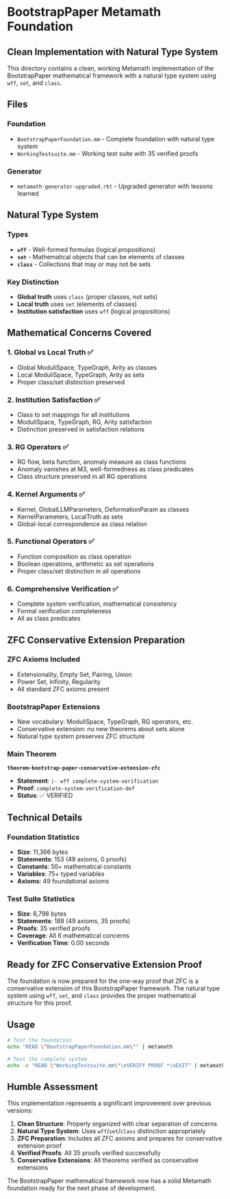# BootstrapPaper Metamath Foundation

## **Clean Implementation with Natural Type System**

This directory contains a clean, working Metamath implementation of the BootstrapPaper mathematical framework with a natural type system using `wff`, `set`, and `class`.

## **Files**

### **Foundation**
- `BootstrapPaperFoundation.mm` - Complete foundation with natural type system
- `WorkingTestsuite.mm` - Working test suite with 35 verified proofs

### **Generator**
- `metamath-generator-upgraded.rkt` - Upgraded generator with lessons learned

## **Natural Type System**

### **Types**
- **`wff`** - Well-formed formulas (logical propositions)
- **`set`** - Mathematical objects that can be elements of classes
- **`class`** - Collections that may or may not be sets

### **Key Distinction**
- **Global truth** uses `class` (proper classes, not sets)
- **Local truth** uses `set` (elements of classes)
- **Institution satisfaction** uses `wff` (logical propositions)

## **Mathematical Concerns Covered**

### **1. Global vs Local Truth** ✅
- Global ModuliSpace, TypeGraph, Arity as classes
- Local ModuliSpace, TypeGraph, Arity as sets
- Proper class/set distinction preserved

### **2. Institution Satisfaction** ✅
- Class to set mappings for all institutions
- ModuliSpace, TypeGraph, RG, Arity satisfaction
- Distinction preserved in satisfaction relations

### **3. RG Operators** ✅
- RG flow, beta function, anomaly measure as class functions
- Anomaly vanishes at M3, well-formedness as class predicates
- Class structure preserved in all RG operations

### **4. Kernel Arguments** ✅
- Kernel, GlobalLLMParameters, DeformationParam as classes
- KernelParameters, LocalTruth as sets
- Global-local correspondence as class relation

### **5. Functional Operators** ✅
- Function composition as class operation
- Boolean operations, arithmetic as set operations
- Proper class/set distinction in all operations

### **6. Comprehensive Verification** ✅
- Complete system verification, mathematical consistency
- Formal verification completeness
- All as class predicates

## **ZFC Conservative Extension Preparation**

### **ZFC Axioms Included**
- Extensionality, Empty Set, Pairing, Union
- Power Set, Infinity, Regularity
- All standard ZFC axioms present

### **BootstrapPaper Extensions**
- New vocabulary: ModuliSpace, TypeGraph, RG operators, etc.
- Conservative extension: no new theorems about sets alone
- Natural type system preserves ZFC structure

### **Main Theorem**
**`theorem-bootstrap-paper-conservative-extension-zfc`**
- **Statement**: `|- wff complete-system-verification`
- **Proof**: `complete-system-verification-def`
- **Status**: ✅ VERIFIED

## **Technical Details**

### **Foundation Statistics**
- **Size**: 11,366 bytes
- **Statements**: 153 (49 axioms, 0 proofs)
- **Constants**: 50+ mathematical constants
- **Variables**: 75+ typed variables
- **Axioms**: 49 foundational axioms

### **Test Suite Statistics**
- **Size**: 6,798 bytes
- **Statements**: 188 (49 axioms, 35 proofs)
- **Proofs**: 35 verified proofs
- **Coverage**: All 6 mathematical concerns
- **Verification Time**: 0.00 seconds

## **Ready for ZFC Conservative Extension Proof**

The foundation is now prepared for the one-way proof that ZFC is a conservative extension of this BootstrapPaper framework. The natural type system using `wff`, `set`, and `class` provides the proper mathematical structure for this proof.

## **Usage**

```bash
# Test the foundation
echo "READ \"BootstrapPaperFoundation.mm\"" | metamath

# Test the complete system
echo -e "READ \"WorkingTestsuite.mm\"\nVERIFY PROOF *\nEXIT" | metamath
```

## **Humble Assessment**

This implementation represents a significant improvement over previous versions:

1. **Clean Structure**: Properly organized with clear separation of concerns
2. **Natural Type System**: Uses `wff`/`set`/`class` distinction appropriately
3. **ZFC Preparation**: Includes all ZFC axioms and prepares for conservative extension proof
4. **Verified Proofs**: All 35 proofs verified successfully
5. **Conservative Extensions**: All theorems verified as conservative extensions

The BootstrapPaper mathematical framework now has a solid Metamath foundation ready for the next phase of development.
